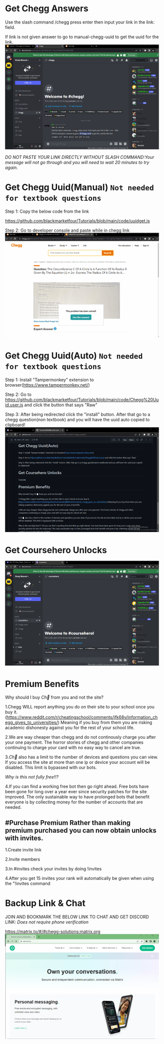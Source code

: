 # Get Chegg Answers
Use the slash command /chegg press enter then input your link in the link: field.

If link is not given answer to go to manual-chegg-uuid to get the uuid for the link.
![Example Gif:](https://github.com/blackmarketfour/Tutorials/blob/main/Images/chegganswer.gif?raw=true)

*DO NOT PASTE YOUR LINK DIRECTLY WITHOUT SLASH COMMAND:Your message will not go through and you will need to wait 20 minutes to try again.*


# Get Chegg Uuid(Manual) `Not needed for textbook questions`
Step 1: Copy the below code from the link

https://github.com/blackmarketfour/Tutorials/blob/main/code/uuidget.js

Step 2: Go to developer console and paste while in chegg link
![Example Gif:](https://github.com/blackmarketfour/Tutorials/blob/main/Images/chegguuid.gif?raw=true)


# Get Chegg Uuid(Auto) `Not needed for textbook questions`
Step 1: Install "Tampermonkey" extension to browser(https://www.tampermonkey.net/)

Step 2: Go to https://github.com/blackmarketfour/Tutorials/blob/main/code/Chegg%20Uuid.user.js and click the button that says "Raw"

Step 3: After being redirected click the "install" button. After that go to a chegg question(non textbook) and you will have the uuid auto copied to clipboard!
![Example Gif:](https://github.com/blackmarketfour/Tutorials/blob/main/Images/autochegguuid.gif?raw=true)


# Get Coursehero Unlocks
![Example Gif:](https://github.com/blackmarketfour/Tutorials/blob/main/Images/courseheroanswer.gif?raw=true)


# Premium Benefits
Why should I buy *Ch🥚* from you and not the site?

1.Chegg WILL report anything you do on their site to your school once you buy it.
(https://www.reddit.com/r/cheatingschool/comments/jfk68v/information_chegg_gives_to_universities/)
Meaning if you buy from them you are risking academic dishonesty against you for the rest of your school life.

2.We are way cheaper than chegg and do not continously charge you after your one payment. The horror stories of chegg and other companies continuing to charge your card with no easy way to cancel are true.

3.*Ch🥚* also has a limit to the number of devices and questions you can view. If you access the site at more than one ip or device your account will be disabled. This limit is bypassed with our bots.

*Why is this not fully free!!?*

4.If you can find a working free bot then go right ahead. Free bots have been gone for long over a year ever since security patches for the site improved. The only sustainable way to have prolonged bots that benefit everyone is by collecting money for the number of accounts that are needed.

#Purchase Premium
Rather than making premium purchased you can now obtain unlocks with invites.
---------------------------------

1.Create invite link

2.Invite members

3.In #invites check your invites by doing !invites

4.After you get 15 invites your rank will automatically be given when using the "!invites command

# Backup Link & Chat
JOIN AND BOOKMARK THE BELOW LINK TO CHAT AND GET DISCORD LINK: *Does not require phone verification*

https://matrix.to/#/#chegg-solutions:matrix.org
![Example Gif:](https://github.com/blackmarketfour/Tutorials/blob/main/Images/joinmatrixserver.gif?raw=true)
